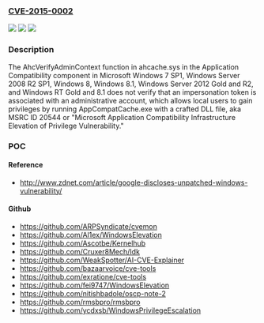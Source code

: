 ### [CVE-2015-0002](https://cve.mitre.org/cgi-bin/cvename.cgi?name=CVE-2015-0002)
![](https://img.shields.io/static/v1?label=Product&message=n%2Fa&color=blue)
![](https://img.shields.io/static/v1?label=Version&message=n%2Fa&color=blue)
![](https://img.shields.io/static/v1?label=Vulnerability&message=n%2Fa&color=brighgreen)

### Description

The AhcVerifyAdminContext function in ahcache.sys in the Application Compatibility component in Microsoft Windows 7 SP1, Windows Server 2008 R2 SP1, Windows 8, Windows 8.1, Windows Server 2012 Gold and R2, and Windows RT Gold and 8.1 does not verify that an impersonation token is associated with an administrative account, which allows local users to gain privileges by running AppCompatCache.exe with a crafted DLL file, aka MSRC ID 20544 or "Microsoft Application Compatibility Infrastructure Elevation of Privilege Vulnerability."

### POC

#### Reference
- http://www.zdnet.com/article/google-discloses-unpatched-windows-vulnerability/

#### Github
- https://github.com/ARPSyndicate/cvemon
- https://github.com/Al1ex/WindowsElevation
- https://github.com/Ascotbe/Kernelhub
- https://github.com/Cruxer8Mech/Idk
- https://github.com/WeakSpotter/AI-CVE-Explainer
- https://github.com/bazaarvoice/cve-tools
- https://github.com/exratione/cve-tools
- https://github.com/fei9747/WindowsElevation
- https://github.com/nitishbadole/oscp-note-2
- https://github.com/rmsbpro/rmsbpro
- https://github.com/ycdxsb/WindowsPrivilegeEscalation

